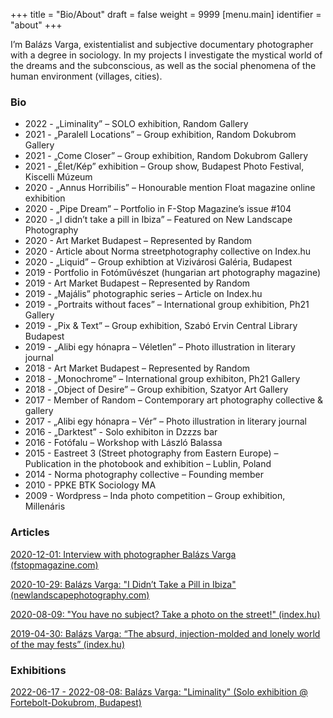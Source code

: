 +++
title = "Bio/About"
draft = false
weight = 9999
[menu.main]
  identifier = "about"
+++

I’m Balázs Varga, existentialist and
subjective documentary photographer
with a degree in sociology. In my projects
I investigate the mystical world of the
dreams and the subconscious, as well
as the social phenomena of the human
environment (villages, cities).

### Bio

- 2022 - „Liminality” – SOLO exhibition, Random Gallery
- 2021 - „Paralell Locations” – Group exhibition, Random Dokubrom Gallery
- 2021 - „Come Closer” – Group exhibition, Random Dokubrom Gallery
- 2021 - „Élet/Kép” exhibition – Group show, Budapest Photo Festival, Kiscelli Múzeum
- 2020 - „Annus Horribilis” – Honourable mention Float magazine online exhibition
- 2020 - „Pipe Dream” – Portfolio in F-Stop Magazine’s issue #104
- 2020 - „I didn’t take a pill in Ibiza” – Featured on New Landscape Photography
- 2020 - Art Market Budapest – Represented by Random
- 2020 - Article about Norma streetphotography collective on Index.hu
- 2020 - „Liquid” – Group exhibtion at Vizivárosi Galéria, Budapest
- 2019 - Portfolio in Fotóművészet (hungarian art photography magazine)
- 2019 - Art Market Budapest – Represented by Random
- 2019 - „Majális” photographic series – Article on Index.hu
- 2019 - „Portraits without faces” – International group exhibition, Ph21 Gallery
- 2019 - „Pix & Text” – Group exhibition, Szabó Ervin Central Library Budapest
- 2019 - „Alibi egy hónapra – Véletlen” – Photo illustration in literary journal
- 2018 - Art Market Budapest – Represented by Random
- 2018 - „Monochrome” – International group exhibiton, Ph21 Gallery
- 2018 - „Object of Desire” – Group exhibition, Szatyor Art Gallery
- 2017 - Member of Random – Contemporary art photography collective & gallery
- 2017 - „Alibi egy hónapra – Vér” – Photo illustration in literary journal
- 2016 - „Darktest” - Solo exhibiton in Dzzzs bar
- 2016 - Fotófalu – Workshop with László Balassa
- 2015 - Eastreet 3 (Street photography from Eastern Europe) – Publication in the photobook and exhibition – Lublin, Poland
- 2014 - Norma photography collective – Founding member
- 2010 - PPKE BTK Sociology MA
- 2009 - Wordpress – Inda photo competition – Group exhibition, Millenáris

### Articles

[2020-12-01: Interview with photographer Balázs Varga (fstopmagazine.com)](https://www.fstopmagazine.com/pastissues/104/balazs-varga.html)

[2020-10-29: Balázs Varga: "I Didn’t Take a Pill in Ibiza" (newlandscapephotography.com)](https://newlandscapephotography.com/2020/10/29/balazs-varga/)

[2020-08-09: "You have no subject? Take a photo on the street!" (index.hu)](https://index.hu/nagykep/2020/08/09/streetfoto_norma_goloncser_attila_farkas_norbert_varga_balazs_dominik_pegler/?token=cf8df2eb05ada61852d78e092e20b8ab)

[2019-04-30: Balázs Varga: “The absurd, injection-molded and lonely world of the may fests” (index.hu)](https://index.hu/nagykep/2019/04/30/majalis_varosliget_varga_balazs_fotoriport_majus_elseje/)

### Exhibitions

[2022-06-17 - 2022-08-08: Balázs Varga: "Liminality" (Solo exhibition @ Fortebolt-Dokubrom, Budapest)](https://www.facebook.com/events/1181306342690523/)
